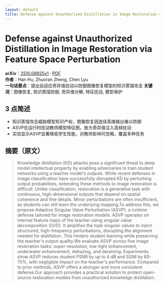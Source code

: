 ```yaml
---
layout: default
title: Defense against Unauthorized Distillation in Image Restoration via Feature Space Perturbation
---
```


# Defense against Unauthorized Distillation in Image Restoration via Feature Space Perturbation
**arXiv**：[2510.08925v1](https://arxiv.org/abs/2510.08925) · [PDF](https://arxiv.org/pdf/2510.08925.pdf)  
**作者**：Han Hu, Zhuoran Zheng, Chen Lyu  
**一句话要点**：提出自适应奇异值扰动以防御图像恢复模型的知识蒸馏攻击
**关键词**：图像恢复, 知识蒸馏防御, 奇异值分解, 特征扰动, 模型保护

## 3 点简述
- 知识蒸馏攻击威胁模型知识产权，图像恢复因连续高维输出难以防御
- ASVP在运行时扰动教师模型特征图，放大奇异值注入高频扰动
- 实验显示ASVP显著降低学生性能，对教师影响可忽略，覆盖多种任务

## 摘要（原文）

> Knowledge distillation (KD) attacks pose a significant threat to deep model
> intellectual property by enabling adversaries to train student networks using a
> teacher model's outputs. While recent defenses in image classification have
> successfully disrupted KD by perturbing output probabilities, extending these
> methods to image restoration is difficult. Unlike classification, restoration
> is a generative task with continuous, high-dimensional outputs that depend on
> spatial coherence and fine details. Minor perturbations are often insufficient,
> as students can still learn the underlying mapping.To address this, we propose
> Adaptive Singular Value Perturbation (ASVP), a runtime defense tailored for
> image restoration models. ASVP operates on internal feature maps of the teacher
> using singular value decomposition (SVD). It amplifies the topk singular values
> to inject structured, high-frequency perturbations, disrupting the alignment
> needed for distillation. This hinders student learning while preserving the
> teacher's output quality.We evaluate ASVP across five image restoration tasks:
> super-resolution, low-light enhancement, underwater enhancement, dehazing, and
> deraining. Experiments show ASVP reduces student PSNR by up to 4 dB and SSIM by
> 60-75%, with negligible impact on the teacher's performance. Compared to prior
> methods, ASVP offers a stronger and more consistent defense.Our approach
> provides a practical solution to protect open-source restoration models from
> unauthorized knowledge distillation.

